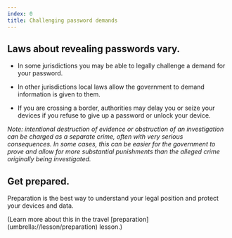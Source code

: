 ```yaml
---
index: 0
title: Challenging password demands
---
```

## Laws about revealing passwords vary. 

* In some jurisdictions you may be able to legally challenge a demand for your password. 

* In other jurisdictions local laws allow the government to demand information is given to them. 

* If you are crossing a border, authorities may delay you or seize your devices if you refuse to give up a password or unlock your device.

*Note: intentional destruction of evidence or obstruction of an investigation can be charged as a separate crime, often with very serious consequences. In some cases, this can be easier for the government to prove and allow for more substantial punishments than the alleged crime originally being investigated.*

## Get prepared.

Preparation is the best way to understand your legal position and protect your devices and data. 

(Learn more about this in the travel [preparation] (umbrella://lesson/preparation) lesson.)